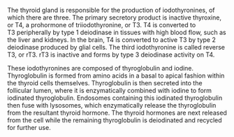 The thyroid gland is responsible for the production of iodothyronines, of which there are three. The primary secretory product is inactive thyroxine, or T4, a prohormone of triiodothyronine, or T3. T4 is converted to T3 peripherally by type 1 deiodinase in tissues with high blood flow, such as the liver and kidneys. In the brain, T4 is converted to active T3 by type 2 deiodinase produced by glial cells. The third iodothyronine is called reverse T3, or rT3. rT3 is inactive and forms by type 3 deiodinase activity on T4.

These iodothyronines are composed of thyroglobulin and iodine. Thyroglobulin is formed from amino acids in a basal to apical fashion within the thyroid cells themselves. Thyroglobulin is then secreted into the follicular lumen, where it is enzymatically combined with iodine to form iodinated thyroglobulin. Endosomes containing this iodinated thyroglobulin then fuse with lysosomes, which enzymatically release the thyroglobulin from the resultant thyroid hormone. The thyroid hormones are next released from the cell while the remaining thyroglobulin is deiodinated and recycled for further use.